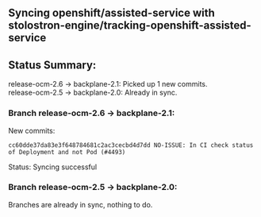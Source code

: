 ## Syncing openshift/assisted-service with stolostron-engine/tracking-openshift-assisted-service

## Status Summary:

release-ocm-2.6 -> backplane-2.1: Picked up 1 new commits.  
release-ocm-2.5 -> backplane-2.0: Already in sync.  

### Branch release-ocm-2.6 -> backplane-2.1:

New commits:

```
cc60dde37da83e3f648784681c2ac3cecbd4d7dd NO-ISSUE: In CI check status of Deployment and not Pod (#4493)
```

Status: Syncing successful

### Branch release-ocm-2.5 -> backplane-2.0:

Branches are already in sync, nothing to do.
